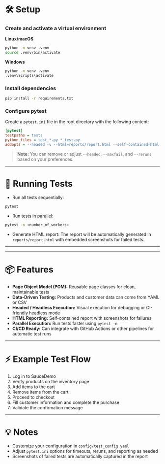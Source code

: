 # 🛠️ Setup

### Create and activate a virtual environment

**Linux/macOS**

```bash
python -m venv .venv
source .venv/bin/activate
```

**Windows**

```bash
python -m venv .venv
.venv\Scripts\activate
```

### Install dependencies

```bash
pip install -r requirements.txt
```

### Configure pytest

Create a `pytest.ini` file in the root directory with the following content:

```ini
[pytest]
testpaths = tests
python_files = test_*.py *_test.py
addopts = --headed -v --html=reports/report.html --self-contained-html --maxfail=2 --reruns 2
```

> **Note:** You can remove or adjust `--headed`, `--maxfail`, and `--reruns` based on your preferences.

---

# 🚀 Running Tests

* Run all tests sequentially:

```bash
pytest
```

* Run tests in parallel:

```bash
pytest -n <number_of_workers>
```

* Generate HTML report:
  The report will be automatically generated in `reports/report.html` with embedded screenshots for failed tests.

---


---

# 📦 Features

* **Page Object Model (POM):** Reusable page classes for clean, maintainable tests
* **Data-Driven Testing:** Products and customer data can come from YAML or CSV
* **Headed / Headless Execution:** Visual execution for debugging or CI-friendly headless mode
* **HTML Reporting:** Self-contained report with screenshots for failures
* **Parallel Execution:** Run tests faster using `pytest -n`
* **CI/CD Ready:** Can integrate with GitHub Actions or other pipelines for automatic test runs

---

# ⚡ Example Test Flow

1. Log in to SauceDemo
2. Verify products on the inventory page
3. Add items to the cart
4. Remove items from the cart
5. Proceed to checkout
6. Fill customer information and complete the purchase
7. Validate the confirmation message

---

# 💡 Notes

* Customize your configuration in `config/test_config.yaml`
* Adjust `pytest.ini` options for timeouts, reruns, and reporting as needed
* Screenshots of failed tests are automatically captured in the report
